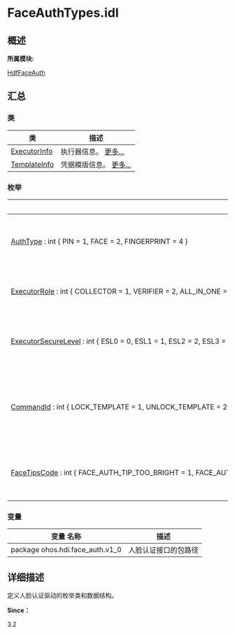 # FaceAuthTypes.idl


## **概述**

**所属模块:**

[HdfFaceAuth](_hdf_face_auth.md)


## **汇总**


### 类

  | 类 | 描述 | 
| -------- | -------- |
| [ExecutorInfo](_executor_info.md) | 执行器信息。&nbsp;[更多...](_executor_info.md) | 
| [TemplateInfo](_template_info.md) | 凭据模版信息。&nbsp;[更多...](_template_info.md) | 


### 枚举

  | 枚举名称 | 描述 | 
| -------- | -------- |
| [AuthType](_hdf_face_auth.md#authtype)&nbsp;:&nbsp;int&nbsp;{&nbsp;PIN&nbsp;=&nbsp;1,&nbsp;FACE&nbsp;=&nbsp;2,&nbsp;FINGERPRINT&nbsp;=&nbsp;4&nbsp;} | 枚举用户认证凭据类型。&nbsp;[更多...](_hdf_face_auth.md#authtype) | 
| [ExecutorRole](_hdf_face_auth.md#executorrole)&nbsp;:&nbsp;int&nbsp;{&nbsp;COLLECTOR&nbsp;=&nbsp;1,&nbsp;VERIFIER&nbsp;=&nbsp;2,&nbsp;ALL_IN_ONE&nbsp;=&nbsp;3&nbsp;} | 枚举执行器角色。&nbsp;[更多...](_hdf_face_auth.md#executorrole) | 
| [ExecutorSecureLevel](_hdf_face_auth.md#executorsecurelevel)&nbsp;:&nbsp;int&nbsp;{&nbsp;ESL0&nbsp;=&nbsp;0,&nbsp;ESL1&nbsp;=&nbsp;1,&nbsp;ESL2&nbsp;=&nbsp;2,&nbsp;ESL3&nbsp;=&nbsp;3&nbsp;} | 枚举执行器安全等级。&nbsp;[更多...](_hdf_face_auth.md#executorsecurelevel) | 
| [CommandId](_hdf_face_auth.md#commandid)&nbsp;:&nbsp;int&nbsp;{&nbsp;LOCK_TEMPLATE&nbsp;=&nbsp;1,&nbsp;UNLOCK_TEMPLATE&nbsp;=&nbsp;2,&nbsp;VENDOR_COMMAND_BEGIN&nbsp;=&nbsp;10000&nbsp;} | 枚举人脸认证功能相关操作命令。&nbsp;[更多...](_hdf_face_auth.md#commandid) | 
| [FaceTipsCode](_hdf_face_auth.md#facetipscode)&nbsp;:&nbsp;int&nbsp;{&nbsp;FACE_AUTH_TIP_TOO_BRIGHT&nbsp;=&nbsp;1,&nbsp;FACE_AUTH_TIP_TOO_DARK&nbsp;=&nbsp;2,&nbsp;FACE_AUTH_TIP_TOO_CLOSE&nbsp;=&nbsp;3,&nbsp;FACE_AUTH_TIP_TOO_FAR&nbsp;=&nbsp;4,&nbsp;&nbsp;&nbsp;FACE_AUTH_TIP_TOO_HIGH&nbsp;=&nbsp;5,&nbsp;FACE_AUTH_TIP_TOO_LOW&nbsp;=&nbsp;6,&nbsp;FACE_AUTH_TIP_TOO_RIGHT&nbsp;=&nbsp;7,&nbsp;FACE_AUTH_TIP_TOO_LEFT&nbsp;=&nbsp;8,&nbsp;&nbsp;&nbsp;FACE_AUTH_TIP_TOO_MUCH_MOTION&nbsp;=&nbsp;9,&nbsp;FACE_AUTH_TIP_POOR_GAZE&nbsp;=&nbsp;10,&nbsp;FACE_AUTH_TIP_NOT_DETECTED&nbsp;=&nbsp;11,&nbsp;VENDOR_FACE_AUTH_TIP_BEGIN&nbsp;=&nbsp;10000&nbsp;} | 枚举提示信息编码。&nbsp;[更多...](_hdf_face_auth.md#facetipscode) | 


### 变量

  | 变量&nbsp;名称 | 描述 | 
| -------- | -------- |
| package&nbsp;ohos.hdi.face_auth.v1_0 | 人脸认证接口的包路径 | 


## **详细描述**

定义人脸认证驱动的枚举类和数据结构。

**Since：**

3.2
